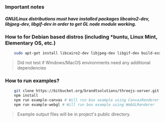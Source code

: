### Important notes
##### GNU/Linux distributions must have installed packages libcairo2-dev, libjpeg-dev, libgif-dev in order to get GL node module working.
### How to for Debian based distros (including *buntu, Linux Mint, Elementary OS, etc.)
```bash
    sudo apt-get install libcairo2-dev libjpeg-dev libgif-dev build-essential
```
> Did not test if Windows/MacOS environments need any additional dependencies

### How to run examples?
```bash
    git clone https://bitbucket.org/brandtsolutions/threejs-server.git && cd threejs-server
    npm install
    npm run example-canvas # Will run box example using CanvasRenderer
    npm run example-webgl # Will run box example using WebGLRenderer
```
> Example output files will be in project's public directory.